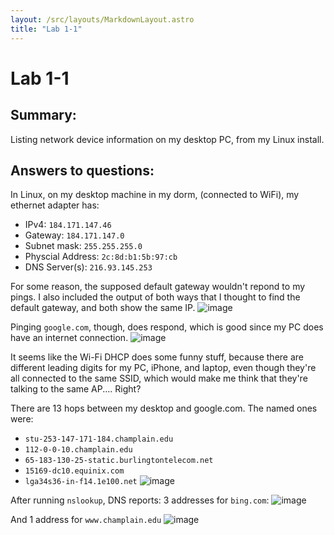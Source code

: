 ```yaml
---
layout: /src/layouts/MarkdownLayout.astro
title: "Lab 1-1"
---
```

# Lab 1-1

## Summary:

Listing network device information on my desktop PC, from my Linux install.

## Answers to questions:

In Linux, on my desktop machine in my dorm, (connected to WiFi), my ethernet adapter has:

* IPv4: `184.171.147.46`
* Gateway: `184.171.147.0`
* Subnet mask: `255.255.255.0`
* Physcial Address: `2c:8d:b1:5b:97:cb`
* DNS Server(s): `216.93.145.253`

For some reason, the supposed default gateway wouldn't repond to my pings. I also included the output of both ways that I thought to find the default gateway, and both show the same IP. ![image](/images/github_cdn_95933568.png)

Pinging `google.com`, though, does respond, which is good since my PC does have an internet connection. ![image](/images/github_cdn_b165132e.png)

It seems like the Wi-Fi DHCP does some funny stuff, because there are different leading digits for my PC, iPhone, and laptop, even though they're all connected to the same SSID, which would make me think that they're talking to the same AP.... Right?

There are 13 hops between my desktop and google.com. The named ones were:

* `stu-253-147-171-184.champlain.edu`
* `112-0-0-10.champlain.edu`
* `65-183-130-25-static.burlingtontelecom.net`
* `15169-dc10.equinix.com`
* `lga34s36-in-f14.1e100.net` ![image](/images/github_cdn_bcb72f9e.png)

After running `nslookup`, DNS reports: 3 addresses for `bing.com`: ![image](/images/github_cdn_dfd0156f.png)

And 1 address for `www.champlain.edu` ![image](/images/github_cdn_5a1c7856.png)
